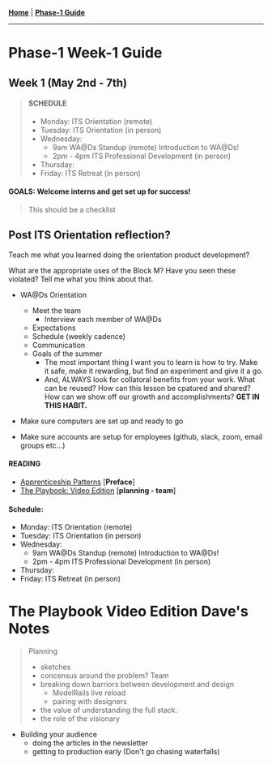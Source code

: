**[Home](../README.md)** | **[Phase-1 Guide](../README.md)**
___
# Phase-1 Week-1 Guide

  ## Week 1 (May 2nd - 7th)

> #### SCHEDULE  
>  - Monday: ITS Orientation (remote)
>  - Tuesday: ITS Orientation (in person)
>  - Wednesday: 
>    - 9am WA@Ds Standup (remote) Introduction to WA@Ds!
>    - 2pm - 4pm ITS Professional Development (in person)
>  - Thursday: 
>  - Friday: ITS Retreat (in person)

#### GOALS: Welcome interns and get set up for success!
> This should be a checklist
  ## Post ITS Orientation reflection?
  Teach me what you learned doing the orientation product development?

  What are the appropriate uses of the Block M? Have you seen these violated? Tell me what you think about that.

- WA@Ds Orientation
  - Meet the team
    - Interview each member of WA@Ds
  - Expectations
  - Schedule (weekly cadence)
  - Communication
  - Goals of the summer 
      - The most important thing I want you to learn is how to try. Make it safe, make it rewarding, but find an experiment and give it a go. 
      - And, ALWAYS look for collatoral benefits from your work. What can be reused? How can this lesson be cpatured and shared? How can we show off our growth and accomplishments? **GET IN THIS HABIT.**

- Make sure computers are set up and ready to go
- Make sure accounts are setup for employees (github, slack, zoom, email groups etc…)

#### READING 
  - [Apprenticeship Patterns](https://www.oreilly.com/library/view/apprenticeship-patterns/9780596806842/ch01.html) [**Preface**]
  - [The Playbook: Video Edition](https://thoughtbot.com/upcase/the-playbook-video-edition) [**planning - team**]

#### Schedule: 
- Monday: ITS Orientation (remote)
- Tuesday: ITS Orientation (in person)
- Wednesday: 
  - 9am WA@Ds Standup (remote) Introduction to WA@Ds!
  - 2pm - 4pm ITS Professional Development (in person)
- Thursday: 
- Friday: ITS Retreat (in person)

# The Playbook Video Edition Dave's Notes

> Planning
>  - sketches
>  - concensus around the problem?
> Team 
>   - breaking down barriors between development and design
>     - ModelRails live reload
>     - pairing with designers
>    - the value of understanding the full stack.
>   - the role of the visionary
> 
- Building your audience 
  - doing the articles in the newsletter
  - getting to production early (Don't go chasing waterfalls)

